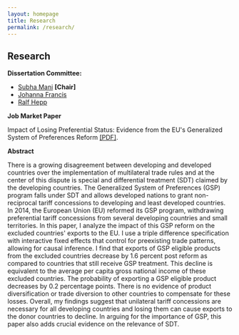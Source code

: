 ```yaml
---
layout: homepage
title: Research
permalink: /research/
---
```


## Research
**Dissertation Committee:**
- [Subha Mani](https://faculty.fordham.edu/smani/smani/Welcome.html) **[Chair]**
- [Johanna Francis](https://sites.google.com/site/johannafrancis/)
- [Ralf Hepp](https://faculty.fordham.edu/hepp/?_ga=2.168023333.563763566.1597951675-1262368961.1576098735)

**Job Market Paper**

Impact of Losing Preferential Status: Evidence from the EU's Generalized System of Preferences Reform 
[[PDF]](/assets/jmp/Pradhan_Mitali_Paper.pdf).


**Abstract**

There is a growing disagreement between developing and developed countries over the implementation of multilateral trade rules and at the center of this dispute is special and differential treatment (SDT) claimed by the developing countries. The Generalized System of Preferences (GSP) program falls under SDT and allows developed nations to grant non-reciprocal tariff concessions to developing and least developed countries. In 2014, the European Union (EU) reformed its GSP program, withdrawing preferential tariff concessions from several developing countries and small territories. In this paper, I analyze the impact of this GSP reform on the excluded countries' exports to the EU. I use a triple difference specification with interactive fixed effects that control for preexisting trade patterns, allowing for causal inference. I find that exports of GSP eligible products from the excluded countries decrease by 1.6 percent post reform as compared to countries that still receive GSP treatment. This decline is equivalent to the average per capita gross national income of these excluded countries. The probability of exporting a GSP eligible product decreases by 0.2 percentage points. There is no evidence of product diversification or trade diversion to other countries to compensate for these losses. Overall, my findings suggest that unilateral tariff concessions are necessary for all developing countries and losing them can cause exports to the donor countries to decline. In arguing for the importance of GSP, this paper also adds crucial evidence on the relevance of SDT.


 




